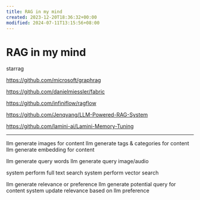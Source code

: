 ```yaml
---
title: RAG in my mind
created: 2023-12-20T18:36:32+00:00
modified: 2024-07-11T13:15:56+08:00
---
```


# RAG in my mind

starrag

https://github.com/microsoft/graphrag

https://github.com/danielmiessler/fabric

https://github.com/infiniflow/ragflow

https://github.com/Jenqyang/LLM-Powered-RAG-System

https://github.com/lamini-ai/Lamini-Memory-Tuning

---

llm generate images for content
llm generate tags & categories for content
llm generate embedding for content

llm generate query words
llm generate query image/audio

system perform full text search
system perform vector search

llm generate relevance or preference
llm generate potential query for content
system update relevance based on llm preference
